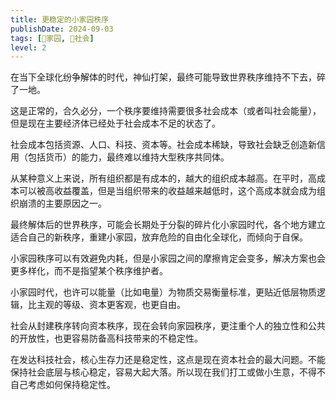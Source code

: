 ```yaml
---
title: 更稳定的小家园秩序
publishDate: 2024-09-03
tags: [🏡家园, 👫社会]
level: 2
---
```


在当下全球化纷争解体的时代，神仙打架，最终可能导致世界秩序维持不下去，碎了一地。

这是正常的，合久必分，一个秩序要维持需要很多社会成本（或者叫社会能量），但是现在主要经济体已经处于社会成本不足的状态了。

社会成本包括资源、人口、科技、资本等。社会成本稀缺，导致社会缺乏创造新信用（包括货币）的能力，最终难以维持大型秩序共同体。

从某种意义上来说，所有组织都是有成本的，越大的组织成本越高。在平时，高成本可以被高收益覆盖，但是当组织带来的收益越来越低时，这个高成本就会成为组织崩溃的主要原因之一。

最终解体后的世界秩序，可能会长期处于分裂的碎片化小家园时代，各个地方建立适合自己的新秩序，重建小家园，放弃危险的自由化全球化，而倾向于自保。

小家园秩序可以有效避免内耗，但是小家园之间的摩擦肯定会变多，解决方案也会更多样化，而不是指望某个秩序维护者。

小家园时代，也许可以能量（比如电量）为物质交易衡量标准，更贴近低层物质逻辑，比主观的等级、资本更客观，也更自由。

社会从封建秩序转向资本秩序，现在会转向家园秩序，更注重个人的独立性和公共的开放性，也更容易防备高科技带来的不稳定性。

在发达科技社会，核心生存力还是稳定性，这点是现在资本社会的最大问题。不能保持社会底层与核心稳定，容易大起大落。所以现在我们打工或做小生意，不得不自己考虑如何保持稳定性。
